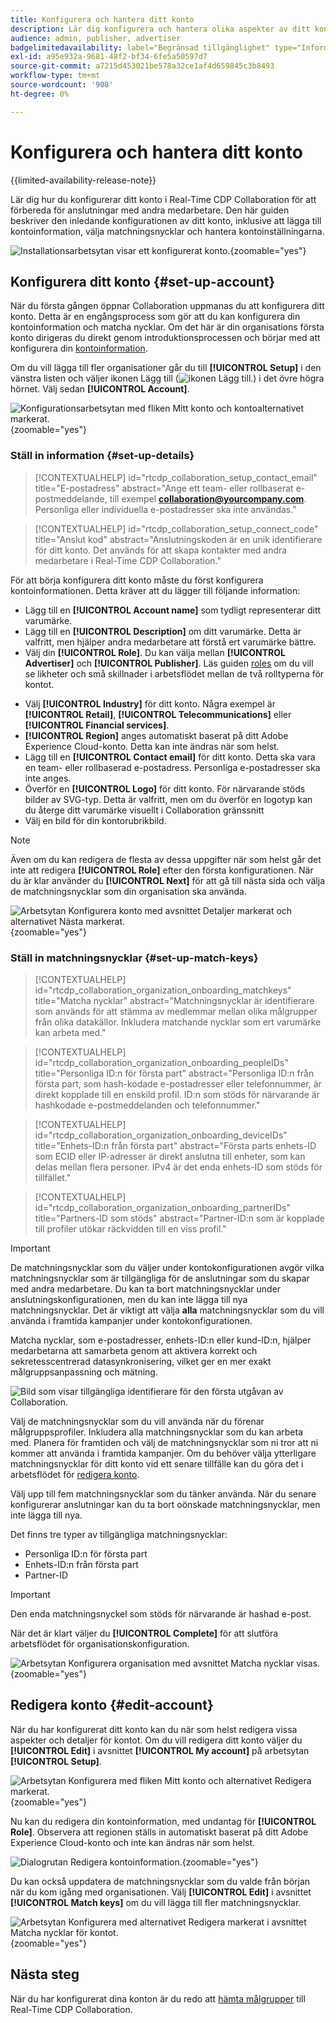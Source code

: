 ```yaml
---
title: Konfigurera och hantera ditt konto
description: Lär dig konfigurera och hantera olika aspekter av ditt konto i Real-Time CDP Collaboration
audience: admin, publisher, advertiser
badgelimitedavailability: label="Begränsad tillgänglighet" type="Informative" url="https://helpx.adobe.com/legal/product-descriptions/real-time-customer-data-platform-collaboration.html newtab=true"
exl-id: a95e932a-9681-48f2-bf34-6fe5a50597d7
source-git-commit: a7215d453021be578a32ce1af4d659845c3b8493
workflow-type: tm+mt
source-wordcount: '908'
ht-degree: 0%

---
```


# Konfigurera och hantera ditt konto

{{limited-availability-release-note}}

Lär dig hur du konfigurerar ditt konto i Real-Time CDP Collaboration för att förbereda för anslutningar med andra medarbetare. Den här guiden beskriver den inledande konfigurationen av ditt konto, inklusive att lägga till kontoinformation, välja matchningsnycklar och hantera kontoinställningarna.

![Installationsarbetsytan visar ett konfigurerat konto.](/help/assets/setup/manage-account/my-account.png){zoomable="yes"}

## Konfigurera ditt konto {#set-up-account}

När du första gången öppnar Collaboration uppmanas du att konfigurera ditt konto. Detta är en engångsprocess som gör att du kan konfigurera din kontoinformation och matcha nycklar. Om det här är din organisations första konto dirigeras du direkt genom introduktionsprocessen och börjar med att konfigurera din [kontoinformation](#set-up-details).

Om du vill lägga till fler organisationer går du till **[!UICONTROL Setup]** i den vänstra listen och väljer ikonen Lägg till (![ikonen Lägg till.](/help/assets/icons/plus.png)) i det övre högra hörnet. Välj sedan **[!UICONTROL Account]**.

![Konfigurationsarbetsytan med fliken Mitt konto och kontoalternativet markerat.](/help/assets/setup/manage-account/add-new-account.png){zoomable="yes"}

### Ställ in information {#set-up-details}

>[!CONTEXTUALHELP]
>id="rtcdp_collaboration_setup_contact_email"
>title="E-postadress"
>abstract="Ange ett team- eller rollbaserat e-postmeddelande, till exempel **collaboration@yourcompany.com**. Personliga eller individuella e-postadresser ska inte användas."

>[!CONTEXTUALHELP]
>id="rtcdp_collaboration_setup_connect_code"
>title="Anslut kod"
>abstract="Anslutningskoden är en unik identifierare för ditt konto. Det används för att skapa kontakter med andra medarbetare i Real-Time CDP Collaboration."

För att börja konfigurera ditt konto måste du först konfigurera kontoinformationen. Detta kräver att du lägger till följande information:

* Lägg till en **[!UICONTROL Account name]** som tydligt representerar ditt varumärke.
* Lägg till en **[!UICONTROL Description]** om ditt varumärke. Detta är valfritt, men hjälper andra medarbetare att förstå ert varumärke bättre.
* Välj din **[!UICONTROL Role]**. Du kan välja mellan **[!UICONTROL Advertiser]** och **[!UICONTROL Publisher]**. Läs guiden [roles](/help/guide/overview/roles.md) om du vill se likheter och små skillnader i arbetsflödet mellan de två rolltyperna för kontot.
<!-- The above will need to be updated when I update things for B2B -->
* Välj **[!UICONTROL Industry]** för ditt konto. Några exempel är **[!UICONTROL Retail]**, **[!UICONTROL Telecommunications]** eller **[!UICONTROL Financial services]**.
* **[!UICONTROL Region]** anges automatiskt baserat på ditt Adobe Experience Cloud-konto. Detta kan inte ändras när som helst.
* Lägg till en **[!UICONTROL Contact email]** för ditt konto. Detta ska vara en team- eller rollbaserad e-postadress. Personliga e-postadresser ska inte anges.
* Överför en **[!UICONTROL Logo]** för ditt konto. För närvarande stöds bilder av SVG-typ. Detta är valfritt, men om du överför en logotyp kan du återge ditt varumärke visuellt i Collaboration gränssnitt
* Välj en bild för din kontorubrikbild.

>[!NOTE]
>
>Även om du kan redigera de flesta av dessa uppgifter när som helst går det inte att redigera **[!UICONTROL Role]** efter den första konfigurationen. När du är klar använder du **[!UICONTROL Next]** för att gå till nästa sida och välja de matchningsnycklar som din organisation ska använda.

![Arbetsytan Konfigurera konto med avsnittet Detaljer markerat och alternativet Nästa markerat.](/help/assets/setup/manage-account/add-account-details.png){zoomable="yes"}

### Ställ in matchningsnycklar {#set-up-match-keys}

>[!CONTEXTUALHELP]
>id="rtcdp_collaboration_organization_onboarding_matchkeys"
>title="Matcha nycklar"
>abstract="Matchningsnycklar är identifierare som används för att stämma av medlemmar mellan olika målgrupper från olika datakällor. Inkludera matchande nycklar som ert varumärke kan arbeta med."

>[!CONTEXTUALHELP]
>id="rtcdp_collaboration_organization_onboarding_peopleIDs"
>title="Personliga ID:n för första part"
>abstract="Personliga ID:n från första part, som hash-kodade e-postadresser eller telefonnummer, är direkt kopplade till en enskild profil. ID:n som stöds för närvarande är hashkodade e-postmeddelanden och telefonnummer."

>[!CONTEXTUALHELP]
>id="rtcdp_collaboration_organization_onboarding_deviceIDs"
>title="Enhets-ID:n från första part"
>abstract="Första parts enhets-ID som ECID eller IP-adresser är direkt anslutna till enheter, som kan delas mellan flera personer. IPv4 är det enda enhets-ID som stöds för tillfället."

>[!CONTEXTUALHELP]
>id="rtcdp_collaboration_organization_onboarding_partnerIDs"
>title="Partners-ID som stöds"
>abstract="Partner-ID:n som är kopplade till profiler utökar räckvidden till en viss profil."

>[!IMPORTANT]
>
>De matchningsnycklar som du väljer under kontokonfigurationen avgör vilka matchningsnycklar som är tillgängliga för de anslutningar som du skapar med andra medarbetare. Du kan ta bort matchningsnycklar under anslutningskonfigurationen, men du kan inte lägga till nya matchningsnycklar. Det är viktigt att välja **alla** matchningsnycklar som du vill använda i framtida kampanjer under kontokonfigurationen.

Matcha nycklar, som e-postadresser, enhets-ID:n eller kund-ID:n, hjälper medarbetarna att samarbeta genom att aktivera korrekt och sekretesscentrerad datasynkronisering, vilket ger en mer exakt målgruppsanpassning och mätning.

![Bild som visar tillgängliga identifierare för den första utgåvan av Collaboration.](/help/assets/setup/manage-account/available-identifiers.png)

<!-- Eventually replace this image above to match branding better. -->

Välj de matchningsnycklar som du vill använda när du förenar målgruppsprofiler. Inkludera alla matchningsnycklar som du kan arbeta med. Planera för framtiden och välj de matchningsnycklar som ni tror att ni kommer att använda i framtida kampanjer. Om du behöver välja ytterligare matchningsnycklar för ditt konto vid ett senare tillfälle kan du göra det i arbetsflödet för [redigera konto](#edit-account).

Välj upp till fem matchningsnycklar som du tänker använda. När du senare konfigurerar anslutningar kan du ta bort oönskade matchningsnycklar, men inte lägga till nya.

Det finns tre typer av tillgängliga matchningsnycklar:

* Personliga ID:n för första part
* Enhets-ID:n från första part
* Partner-ID

>[!IMPORTANT]
>
>Den enda matchningsnyckel som stöds för närvarande är hashad e-post.

När det är klart väljer du **[!UICONTROL Complete]** för att slutföra arbetsflödet för organisationskonfiguration.

![Arbetsytan Konfigurera organisation med avsnittet Matcha nycklar visas.](/help/assets/setup/manage-account/add-account-match-keys.png){zoomable="yes"}

## Redigera konto {#edit-account}

När du har konfigurerat ditt konto kan du när som helst redigera vissa aspekter och detaljer för kontot. Om du vill redigera ditt konto väljer du **[!UICONTROL Edit]** i avsnittet **[!UICONTROL My account]** på arbetsytan **[!UICONTROL Setup]**.

![Arbetsytan Konfigurera med fliken Mitt konto och alternativet Redigera markerat.](/help/assets/setup/manage-account/edit-account.png){zoomable="yes"}

Nu kan du redigera din kontoinformation, med undantag för **[!UICONTROL Role]**. Observera att regionen ställs in automatiskt baserat på ditt Adobe Experience Cloud-konto och inte kan ändras när som helst.

![Dialogrutan Redigera kontoinformation.](/help/assets/setup/manage-account/editable-options.png){zoomable="yes"}

Du kan också uppdatera de matchningsnycklar som du valde från början när du kom igång med organisationen. Välj **[!UICONTROL Edit]** i avsnittet **[!UICONTROL Match keys]** om du vill lägga till fler matchningsnycklar.

![Arbetsytan Konfigurera med alternativet Redigera markerat i avsnittet Matcha nycklar för kontot.](/help/assets/setup/manage-account/edit-match-keys.png){zoomable="yes"}

## Nästa steg

När du har konfigurerat dina konton är du redo att [hämta målgrupper](/help/guide/setup/onboard-audiences.md) till Real-Time CDP Collaboration.
